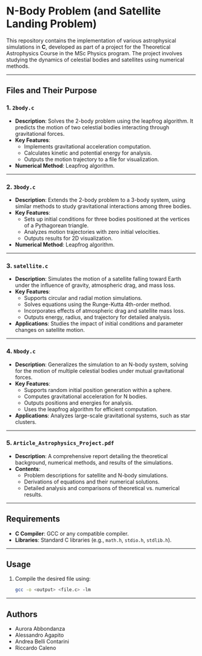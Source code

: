 # N-Body Problem (and Satellite Landing Problem)

This repository contains the implementation of various astrophysical simulations in **C**, developed as part of a project for the Theoretical Astrophysics Course in the MSc Physics program. The project involves studying the dynamics of celestial bodies and satellites using numerical methods.

---

## Files and Their Purpose

### 1. `2body.c`
- **Description**: Solves the 2-body problem using the leapfrog algorithm. It predicts the motion of two celestial bodies interacting through gravitational forces.
- **Key Features**:
  - Implements gravitational acceleration computation.
  - Calculates kinetic and potential energy for analysis.
  - Outputs the motion trajectory to a file for visualization.
- **Numerical Method**: Leapfrog algorithm.

---

### 2. `3body.c`
- **Description**: Extends the 2-body problem to a 3-body system, using similar methods to study gravitational interactions among three bodies.
- **Key Features**:
  - Sets up initial conditions for three bodies positioned at the vertices of a Pythagorean triangle.
  - Analyzes motion trajectories with zero initial velocities.
  - Outputs results for 2D visualization.
- **Numerical Method**: Leapfrog algorithm.

---

### 3. `satellite.c`
- **Description**: Simulates the motion of a satellite falling toward Earth under the influence of gravity, atmospheric drag, and mass loss.
- **Key Features**:
  - Supports circular and radial motion simulations.
  - Solves equations using the Runge-Kutta 4th-order method.
  - Incorporates effects of atmospheric drag and satellite mass loss.
  - Outputs energy, radius, and trajectory for detailed analysis.
- **Applications**: Studies the impact of initial conditions and parameter changes on satellite motion.

---

### 4. `Nbody.c`
- **Description**: Generalizes the simulation to an N-body system, solving for the motion of multiple celestial bodies under mutual gravitational forces.
- **Key Features**:
  - Supports random initial position generation within a sphere.
  - Computes gravitational acceleration for N bodies.
  - Outputs positions and energies for analysis.
  - Uses the leapfrog algorithm for efficient computation.
- **Applications**: Analyzes large-scale gravitational systems, such as star clusters.

---

### 5. `Article_Astrophysics_Project.pdf`
- **Description**: A comprehensive report detailing the theoretical background, numerical methods, and results of the simulations.
- **Contents**:
  - Problem descriptions for satellite and N-body simulations.
  - Derivations of equations and their numerical solutions.
  - Detailed analysis and comparisons of theoretical vs. numerical results.

---

## Requirements

- **C Compiler**: GCC or any compatible compiler.
- **Libraries**: Standard C libraries (e.g., `math.h`, `stdio.h`, `stdlib.h`).

---

## Usage

1. Compile the desired file using:
   ```bash
   gcc -o <output> <file.c> -lm
---

## Authors
- Aurora Abbondanza
- Alessandro Agapito
- Andrea Belli Contarini
- Riccardo Caleno
